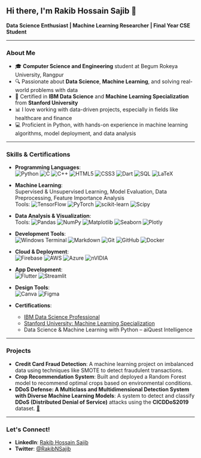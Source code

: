 ## Hi there, I'm Rakib Hossain Sajib 👋

**Data Science Enthusiast | Machine Learning Researcher | Final Year CSE Student**

---

### About Me

- 🎓 **Computer Science and Engineering** student at Begum Rokeya University, Rangpur
- 🔍 Passionate about **Data Science**, **Machine Learning**, and solving real-world problems with data
- 🏅 Certified in **IBM Data Science** and **Machine Learning Specialization** from **Stanford University**
- 📊 I love working with data-driven projects, especially in fields like healthcare and finance
- 💻 Proficient in Python, with hands-on experience in machine learning algorithms, model deployment, and data analysis

---



### Skills & Certifications

- **Programming Languages**:  
  ![Python](https://img.shields.io/badge/python-3670A0?style=flat&logo=python&logoColor=ffdd54) ![C](https://img.shields.io/badge/c-%2300599C.svg?style=flat&logo=c&logoColor=white) ![C++](https://img.shields.io/badge/c++-%2300599C.svg?style=flat&logo=c%2B%2B&logoColor=white) ![HTML5](https://img.shields.io/badge/html5-%23E34F26.svg?style=flat&logo=html5&logoColor=white) ![CSS3](https://img.shields.io/badge/css3-%231572B6.svg?style=flat&logo=css3&logoColor=white) ![Dart](https://img.shields.io/badge/dart-%230175C2.svg?style=flat&logo=dart&logoColor=white) ![SQL](https://img.shields.io/badge/sql-%230075C2.svg?style=flat&logo=postgresql&logoColor=white) ![LaTeX](https://img.shields.io/badge/latex-%23008080.svg?style=flat&logo=latex&logoColor=white)

- **Machine Learning**:  
  Supervised & Unsupervised Learning, Model Evaluation, Data Preprocessing, Feature Importance Analysis  
  Tools: ![TensorFlow](https://img.shields.io/badge/TensorFlow-%23FF6F00.svg?style=flat&logo=TensorFlow&logoColor=white) ![PyTorch](https://img.shields.io/badge/PyTorch-%23EE4C2C.svg?style=flat&logo=PyTorch&logoColor=white) ![scikit-learn](https://img.shields.io/badge/scikit--learn-%23F7931E.svg?style=flat&logo=scikit-learn&logoColor=white) ![Scipy](https://img.shields.io/badge/SciPy-%230C55A5.svg?style=flat&logo=scipy&logoColor=white)

- **Data Analysis & Visualization**:  
  Tools: ![Pandas](https://img.shields.io/badge/pandas-%23150458.svg?style=flat&logo=pandas&logoColor=white) ![NumPy](https://img.shields.io/badge/numpy-%23013243.svg?style=flat&logo=numpy&logoColor=white) ![Matplotlib](https://img.shields.io/badge/Matplotlib-%23ffffff.svg?style=flat&logo=python&logoColor=black) ![Seaborn](https://img.shields.io/badge/Seaborn-%233725A8.svg?style=flat&logo=python&logoColor=white) ![Plotly](https://img.shields.io/badge/Plotly-%233F4F75.svg?style=flat&logo=plotly&logoColor=white)

- **Development Tools**:  
  ![Windows Terminal](https://img.shields.io/badge/Windows%20Terminal-%234D4D4D.svg?style=flat&logo=windows-terminal&logoColor=white) ![Markdown](https://img.shields.io/badge/markdown-%23000000.svg?style=flat&logo=markdown&logoColor=white) ![Git](https://img.shields.io/badge/git-%23F05033.svg?style=flat&logo=git&logoColor=white) ![GitHub](https://img.shields.io/badge/github-%23121011.svg?style=flat&logo=github&logoColor=white) ![Docker](https://img.shields.io/badge/docker-%230db7ed.svg?style=flat&logo=docker&logoColor=white)

- **Cloud & Deployment**:  
  ![Firebase](https://img.shields.io/badge/firebase-%23039BE5.svg?style=flat&logo=firebase) ![AWS](https://img.shields.io/badge/AWS-%23FF9900.svg?style=flat&logo=amazonaws&logoColor=white) ![Azure](https://img.shields.io/badge/Azure-%230072C6.svg?style=flat&logo=microsoftazure&logoColor=white) ![nVIDIA](https://img.shields.io/badge/cuda-000000.svg?style=flat&logo=nVIDIA&logoColor=green)

- **App Development**:  
  ![Flutter](https://img.shields.io/badge/Flutter-%2302569B.svg?style=flat&logo=Flutter&logoColor=white) ![Streamlit](https://img.shields.io/badge/Streamlit-%23FF4B4B.svg?style=flat&logo=streamlit&logoColor=white)

- **Design Tools**:  
  ![Canva](https://img.shields.io/badge/Canva-%2300C4CC.svg?style=flat&logo=Canva&logoColor=white) ![Figma](https://img.shields.io/badge/figma-%23F24E1E.svg?style=flat&logo=figma&logoColor=white)


- **Certifications**:
  - [IBM Data Science Professional](https://coursera.org/verify/professional-cert/F7W8VK8WMG5K)
  - [Stanford University: Machine Learning Specialization](https://coursera.org/verify/specialization/K2KCUUNEYEDE)
  - Data Science & Machine Learning with Python – aiQuest Intelligence
  
---
### Projects

- **Credit Card Fraud Detection**: A machine learning project on imbalanced data using techniques like SMOTE to detect fraudulent transactions.
- **Crop Recommendation System**: Built and deployed a Random Forest model to recommend optimal crops based on environmental conditions.
- **DDoS Defense: A Multiclass and Multidimensional Detection System with Diverse Machine Learning Models**: A system to detect and classify **DDoS (Distributed Denial of Service)** attacks using the **CICDDoS2019** dataset. [🔗](https://github.com/rakibnsajib/DDoS-Defense-A-Multiclass-and-Multidimensional-Detection-System-with-Diverse-Machine-Learning-Models)


---

### Let's Connect!

- **LinkedIn**: [Rakib Hossain Sajib](https://www.linkedin.com/in/rakibnsajib)
- **Twitter**: [@RakibNSajib](https://x.com/rakibnsajib)
